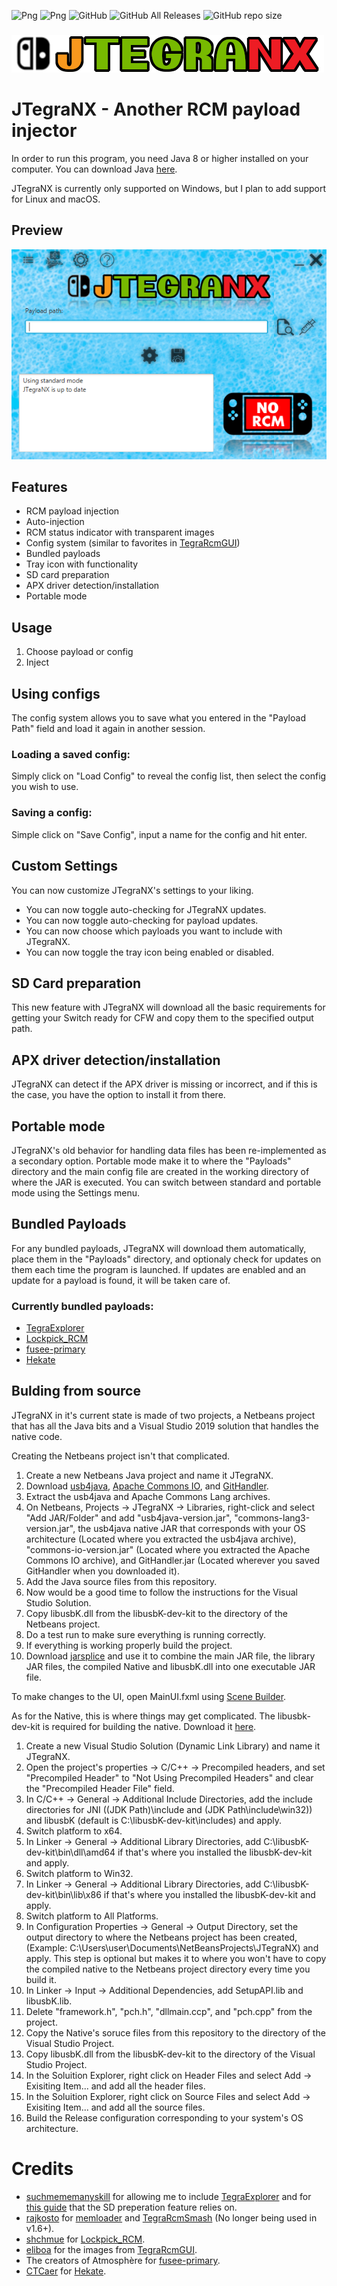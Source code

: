 ![Png](https://img.shields.io/badge/Platform-Windows%20x86--x64-green)
![Png](https://img.shields.io/badge/Latest%20release-1.6.3-green)
![GitHub](https://img.shields.io/badge/License%20-GPL--2.0-green)
![GitHub All Releases](https://img.shields.io/github/downloads/dylwedma11748/JTegraNX/total)
![GitHub repo size](https://img.shields.io/github/repo-size/dylwedma11748/JTegraNX)
###
![Png](src/ui/images/banner.png)
# JTegraNX - Another RCM payload injector

In order to run this program, you need Java 8 or higher installed on your computer. You can download Java [here](https://www.java.com/en/).

JTegraNX is currently only supported on Windows, but I plan to add support for Linux and macOS.

## Preview
![Png](./Preview.PNG)

## Features
- RCM payload injection
- Auto-injection
- RCM status indicator with transparent images
- Config system (similar to favorites in [TegraRcmGUI](https://github.com/eliboa/TegraRcmGUI))
- Bundled payloads
- Tray icon with functionality
- SD card preparation
- APX driver detection/installation
- Portable mode

## Usage
1. Choose payload or config
2. Inject

## Using configs
The config system allows you to save what you entered in the "Payload Path" field and load it again in another session.

### Loading a saved config:
Simply click on "Load Config" to reveal the config list, then select the config you wish to use.

### Saving a config:
Simple click on "Save Config", input a name for the config and hit enter.

## Custom Settings
You can now customize JTegraNX's settings to your liking.
- You can now toggle auto-checking for JTegraNX updates.
- You can now toggle auto-checking for payload updates.
- You can now choose which payloads you want to include with JTegraNX.
- You can now toggle the tray icon being enabled or disabled.

## SD Card preparation
This new feature with JTegraNX will download all the basic requirements for getting your Switch ready for CFW and copy them to the specified output path.

## APX driver detection/installation
JTegraNX can detect if the APX driver is missing or incorrect, and if this is the case, you have the option to install it from there.

## Portable mode
JTegraNX's old behavior for handling data files has been re-implemented as a secondary option. Portable mode make it to where the "Payloads" directory and the main config file are created in the working directory of where the JAR is executed. You can switch between standard and portable mode using the Settings menu.

## Bundled Payloads
For any bundled payloads, JTegraNX will download them automatically, place them in the "Payloads" directory, and optionaly check for updates on them each time the program is launched. If updates are enabled and an update for a payload is found, it will be taken care of.

### Currently bundled payloads:
- [TegraExplorer](https://github.com/suchmememanyskill/TegraExplorer)
- [Lockpick_RCM](https://github.com/shchmue/Lockpick_RCM)
- [fusee-primary](https://github.com/Atmosphere-NX/Atmosphere/releases)
- [Hekate](https://github.com/CTCaer/hekate)

## Bulding from source
JTegraNX in it's current state is made of two projects, a Netbeans project that has all the Java bits and a Visual Studio 2019 solution that handles the native code.

Creating the Netbeans project isn't that complicated.
1. Create a new Netbeans Java project and name it JTegraNX.
2. Download [usb4java](https://github.com/usb4java/usb4java/releases), [Apache Commons IO](https://commons.apache.org/proper/commons-io/), and [GitHandler](https://github.com/dylwedma11748/GitHandler/releases).
3. Extract the usb4java and Apache Commons Lang archives.
4. On Netbeans, Projects -> JTegraNX -> Libraries, right-click and select "Add JAR/Folder" and add "usb4java-version.jar", "commons-lang3-version.jar", the usb4java native JAR that corresponds with your OS architecture (Located where you extracted the usb4java archive), "commons-io-version.jar" (Located where you extracted the Apache Commons IO archive), and GitHandler.jar (Located wherever you saved GitHandler when you downloaded it).
5. Add the Java source files from this repository.
6. Now would be a good time to follow the instructions for the Visual Studio Solution.
7. Copy libusbK.dll from the libusbK-dev-kit to the directory of the Netbeans project.
8. Do a test run to make sure everything is running correctly.
9. If everything is working properly build the project.
10. Download [jarsplice](http://www.java2s.com/Code/Jar/j/Downloadjarsplice040jar.htm) and use it to combine the main JAR file, the library JAR files, the compiled Native and libusbK.dll into one executable JAR file.

To make changes to the UI, open MainUI.fxml using [Scene Builder](https://gluonhq.com/products/scene-builder/).

As for the Native, this is where things may get complicated.
The libusbk-dev-kit is required for building the native. Download it [here](https://sourceforge.net/projects/libusbk/files/libusbK-release/3.0.7.0/).

1. Create a new Visual Studio Solution (Dynamic Link Library) and name it JTegraNX.
2. Open the project's properties -> C/C++ -> Precompiled headers, and set "Precompiled Header" to "Not Using Precompiled Headers" and clear the "Precompiled Header File" field.
3. In C/C++ -> General -> Additional Include Directories, add the include directories for JNI ((JDK Path)\include and (JDK Path\include\win32)) and libusbK (default is C:\libusbK-dev-kit\includes) and apply.
4. Switch platform to x64.
5. In Linker -> General -> Additional Library Directories, add C:\libusbK-dev-kit\bin\dll\amd64 if that's where you installed the libusbK-dev-kit and apply.
6. Switch platform to Win32.
7. In Linker -> General -> Additional Library Directories, add C:\libusbK-dev-kit\bin\lib\x86 if that's where you installed the libusbK-dev-kit and apply.
8. Switch platform to All Platforms.
9. In Configuration Properties -> General -> Output Directory, set the output directory to where the Netbeans project has been created, (Example: C:\Users\user\Documents\NetBeansProjects\JTegraNX) and apply. This step is optional but makes it to where you won't have to copy the compiled native to the Netbeans project directory every time you build it.
10. In Linker -> Input -> Additional Dependencies, add SetupAPI.lib and libusbK.lib.
11. Delete "framework.h", "pch.h", "dllmain.ccp", and "pch.cpp" from the project.
12. Copy the Native's soruce files from this repository to the directory of the Visual Studio Project.
13. Copy libusbK.dll from the libusbK-dev-kit to the directory of the Visual Studio Project.
14. In the Soluition Explorer, right click on Header Files and select Add -> Exisiting Item... and add all the header files.
15. In the Soluition Explorer, right click on Source Files and select Add -> Exisiting Item... and add all the source files.
16. Build the Release configuration corresponding to your system's OS architecture.

# Credits
- [suchmememanyskill](https://github.com/suchmememanyskill) for allowing me to include [TegraExplorer](https://github.com/suchmememanyskill/TegraExplorer) and for [this guide](https://nh-server.github.io/switch-guide/user_guide/emummc/sd_preparation/) that the SD preperation feature relies on.
- [rajkosto](https://github.com/rajkosto) for [memloader](https://github.com/rajkosto/memloader) and [TegraRcmSmash](https://github.com/rajkosto/TegraRcmSmash) (No longer being used in v1.6+).
- [shchmue](https://github.com/shchmue) for [Lockpick_RCM](https://github.com/shchmue/Lockpick_RCM).
- [eliboa](https://github.com/eliboa) for the images from [TegraRcmGUI](https://github.com/eliboa/TegraRcmGUI).
- The creators of Atmosphère for [fusee-primary](https://github.com/Atmosphere-NX/Atmosphere/releases).
- [CTCaer](https://github.com/CTCaer) for [Hekate](https://github.com/CTCaer/hekate).

